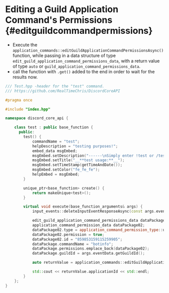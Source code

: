 Editing a Guild Application Command's Permissions {#editguildcommandpermissions}
============
- Execute the `application_commands::editGuildApplicationCommandPermissionsAsync()` function, while passing in a data structure of type `edit_guild_application_command_permissions_data`, with a return value of type `auto` or `guild_application_command_permissions_data`.
- call the function with `.get()` added to the end in order to wait for the results now.

```cpp
/// Test.hpp -header for the "test" command.
/// https://github.com/RealTimeChris/DiscordCoreAPI

#pragma once

#include "index.hpp"

namespace discord_core_api {

	class test : public base_function {
	  public:
		test() {
			commandName = "test";
			helpDescription = "testing purposes!";
			embed_data msgEmbed;
			msgEmbed.setDescription("------\nSimply enter !test or /test!\n------");
			msgEmbed.setTitle("__**test usage:**__");
			msgEmbed.setTimeStamp(getTimeAndDate());
			msgEmbed.setColor("fe_fe_fe");
			helpEmbed = msgEmbed;
		}

		unique_ptr<base_function> create() {
			return makeUnique<test>();
		}

		virtual void execute(base_function_arguments& args) {
			input_events::deleteInputEventResponseAsync(const args.eventData).get();

			edit_guild_application_command_permissions_data dataPackage;
			application_command_permission_data dataPackage02;
			dataPackage02.type = application_command_permission_type::user;
			dataPackage02.permission = true;
			dataPackage02.id = "859853159115259905";
			dataPackage.commandName = "botinfo";
			dataPackage.permissions.emplace_back(dataPackage02);
			dataPackage.guildId = args.eventData.getGuildId();

			auto returnValue = application_commands::editGuildApplicationCommandPermissionsAsync(const& dataPackage).get();

			std::cout << returnValue.applicationId << std::endl;
		}
	};
}
```